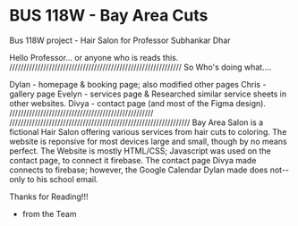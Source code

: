 # BUS 118W - Bay Area Cuts
 Bus 118W project - Hair Salon for Professor Subhankar Dhar

 Hello Professor... or anyone who is reads this.
/////////////////////////////////////////////////////////////
So Who's doing what.... 

Dylan  - homepage & booking page; also modified other pages
Chris  - gallery page
Evelyn - services page & Researched similar service sheets in other websites. 
Divya  - contact page (and most of the Figma design).
///////////////////////////////////////////////////
////////////////////////////////////////////////////////////////
Bay Area Salon is a fictional Hair Salon offering various services from hair cuts to coloring. 
The website is reponsive for most devices large and small, though by no means perfect. The Website is mostly HTML/CSS; Javascript was used on the contact page, to connect it firebase.
The contact page Divya made connects to firebase; however, the Google Calendar Dylan made does not--only to his school email.

Thanks for Reading!!!

- from the Team
